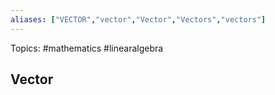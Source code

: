 ```yaml
---
aliases: ["VECTOR","vector","Vector","Vectors","vectors"] 
---
```

Topics: #mathematics #linearalgebra 

## Vector

